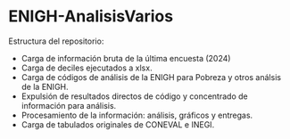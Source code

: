# ENIGH-AnalisisVarios

Estructura del repositorio:

- Carga de información bruta de la última encuesta (2024)
- Carga de deciles ejecutados a xlsx.
- Carga de códigos de análisis de la ENIGH para Pobreza y otros análsis de la ENIGH.
- Expulsión de resultados directos de código y concentrado de información para análisis.
- Procesamiento de la información: análisis, gráficos y entregas.
- Carga de tabulados originales de CONEVAL e INEGI.

